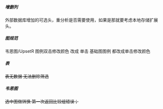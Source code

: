 ##### 增删列 
外部数据库增加的可选头，重分析是否需要使用，如果是那就要考虑本地存储扩展头。  

##### 图规范
韦恩图/UpsetR 图例双击修改颜色 改成 单击
基础图图例 都改成单击修改颜色

##### 表
~~表无数据 无法删除筛选~~

##### 韦恩图
~~选中图做转换 第一次返回比较组错误；~~
